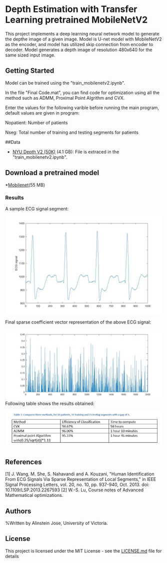 # Depth Estimation with Transfer Learning pretrained MobileNetV2


This project implements a deep learning neural network model to generate the depthe image of a given image.
Model is U-net model with MobileNetV2 as the encoder, and model has utilized skip connection from encoder to decoder.
Model generates a depth image of resolution 480x640 for the same sized input image.


## Getting Started

Model can be trained using the "train_mobilenetv2.ipynb".
 
In the file "Final Code.mat", you can find code for optimization using all the method such as ADMM, Proximal Point Algrithm and CVX.


Enter the values for the following varible before running the main program, default values are given in program:

Nopatient:             Number of patients

Nseg:                  Total number of training and testing segments for patients


##Data 
* [NYU Depth V2 (50K)](https://s3-eu-west-1.amazonaws.com/densedepth/nyu_data.zip) (4.1 GB): File is extraced in the "train_mobilenetv2.ipynb".

## Download a pretrained model 
*[Mobilenet](https://drive.google.com/drive/folders/1McNxDWmeWKgmJqD4cP_TW5IBdQPuSDMf)(55 MB)
### Results

A sample ECG signal segment:

![ECG image](https://github.com/alinstein/Human-Identification-with-ECG--/blob/master/observation/ecg.jpg)

Final sparse coefficient vector representation of the above ECG signal:

![Sparse coefficient](https://github.com/alinstein/Human-Identification-with-ECG--/blob/master/observation/maxpol2.jpg)
Following table shows the results obtained:

![Result image](https://github.com/alinstein/Human-Identification-with-ECG--/blob/master/Results.JPG)

## References

[1] J. Wang, M. She, S. Nahavandi and A. Kouzani, "Human Identification From ECG Signals Via Sparse Representation of Local Segments," in IEEE Signal Processing Letters, vol. 20, no. 10, pp. 937-940, Oct. 2013.
doi: 10.1109/LSP.2013.2267593
[2] W.-S. Lu, Course notes of Advanced Mathematical optimizations. 

## Authors

%Written by Alinstein Jose, University of Victoria.

## License

This project is licensed under the MIT License - see the [LICENSE.md](LICENSE.md) file for details


